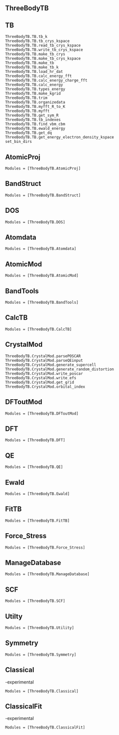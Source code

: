 ## ThreeBodyTB

## TB

```@docs
ThreeBodyTB.TB.tb_k
ThreeBodyTB.TB.tb_crys_kspace
ThreeBodyTB.TB.read_tb_crys_kspace
ThreeBodyTB.TB.write_tb_crys_kspace
ThreeBodyTB.TB.make_tb_crys
ThreeBodyTB.TB.make_tb_crys_kspace
ThreeBodyTB.TB.make_tb
ThreeBodyTB.TB.make_tb_k
ThreeBodyTB.TB.load_hr_dat
ThreeBodyTB.TB.calc_energy_fft
ThreeBodyTB.TB.calc_energy_charge_fft
ThreeBodyTB.TB.calc_energy
ThreeBodyTB.TB.types_energy
ThreeBodyTB.TB.make_kgrid
ThreeBodyTB.TB.trim
ThreeBodyTB.TB.organizedata
ThreeBodyTB.TB.myfft_R_to_K
ThreeBodyTB.TB.myfft
ThreeBodyTB.TB.get_sym_R
ThreeBodyTB.TB.tb_indexes
ThreeBodyTB.TB.find_vbm_cbm
ThreeBodyTB.TB.ewald_energy
ThreeBodyTB.TB.get_dq
ThreeBodyTB.TB.get_energy_electron_density_kspace
set_bin_dirs
```

## AtomicProj

```@autodocs
Modules = [ThreeBodyTB.AtomicProj]
```

## BandStruct

```@autodocs
Modules = [ThreeBodyTB.BandStruct]
```

## DOS

```@autodocs
Modules = [ThreeBodyTB.DOS]
```

## Atomdata

```@autodocs
Modules = [ThreeBodyTB.Atomdata]
```

## AtomicMod

```@autodocs
Modules = [ThreeBodyTB.AtomicMod]
```

## BandTools

```@autodocs
Modules = [ThreeBodyTB.BandTools]
```

## CalcTB

```@autodocs
Modules = [ThreeBodyTB.CalcTB]
```

## CrystalMod

```@docs
ThreeBodyTB.CrystalMod.parsePOSCAR
ThreeBodyTB.CrystalMod.parseQEinput
ThreeBodyTB.CrystalMod.generate_supercell
ThreeBodyTB.CrystalMod.generate_random_distortion
ThreeBodyTB.CrystalMod.write_poscar
ThreeBodyTB.CrystalMod.write_efs
ThreeBodyTB.CrystalMod.get_grid
ThreeBodyTB.CrystalMod.orbital_index
```

## DFToutMod

```@autodocs
Modules = [ThreeBodyTB.DFToutMod]
```

## DFT

```@autodocs
Modules = [ThreeBodyTB.DFT]
```

## QE 

```@autodocs
Modules = [ThreeBodyTB.QE]
```

## Ewald

```@autodocs
Modules = [ThreeBodyTB.Ewald]
```

## FitTB

```@autodocs
Modules = [ThreeBodyTB.FitTB]
```


## Force_Stress

```@autodocs
Modules = [ThreeBodyTB.Force_Stress]
```

## ManageDatabase

```@autodocs
Modules = [ThreeBodyTB.ManageDatabase]
```

## SCF

```@autodocs
Modules = [ThreeBodyTB.SCF]
```

## Utilty

```@autodocs
Modules = [ThreeBodyTB.Utility]
```

## Symmetry

```@autodocs
Modules = [ThreeBodyTB.Symmetry]
```

## Classical

-experimental
```@autodocs
Modules = [ThreeBodyTB.Classical]
```

## ClassicalFit

-experimental
```@autodocs
Modules = [ThreeBodyTB.ClassicalFit]
```

